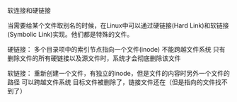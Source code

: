 软连接和硬链接

当需要给某个文件取别名的时候，在Linux中可以通过硬链接(Hard Link)和软链接(Symbolic Link)实现。他们都是特殊的文件。

硬链接：
多个目录项中的索引节点指向一个文件(inode)
不能跨越文件系统
只有删除文件的所有硬链接以及源文件时，系统才会彻底删除该文件

软链接：
重新创建一个文件，有独立的inode，但是文件的内容时另外一个文件的路径
可以跨越文件系统
目标文件被删除了，链接文件还在（但是指向的文件找不到了）